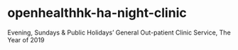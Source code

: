 # openhealthhk-ha-night-clinic
Evening, Sundays &amp; Public Holidays’ General Out-patient Clinic Service, The Year of 2019
